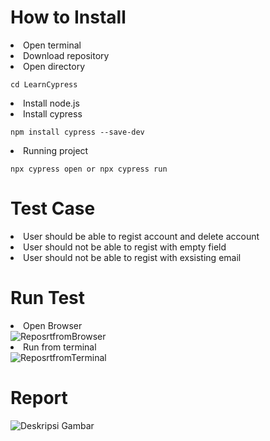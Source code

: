 <h1> How to Install </h1>
<u></u>
<li>Open terminal</li>
<li>Download repository</li>
<li>Open directory <pre><code>cd LearnCypress</code></pre> </li>
<li>Install node.js</li>
<li>Install cypress</li>
   <pre><code>npm install cypress --save-dev</code></pre>
<li>Running project</li>
   <pre><code>npx cypress open or npx cypress run</code></pre>

<h1> Test Case </h1>
<u></u>
<li>User should be able to regist account and delete account</li>
<li>User should not be able to regist with empty field</li>
<li>User should not be able to regist with exsisting email</li>

<h1> Run Test </h1>
<u></u>
<li> Open Browser</li>
<img src="https://drive.google.com/file/d/12foVf2re5mdo3uU95KtZtH4KR0ndBnDw/view?usp=drive_link" alt="ReposrtfromBrowser">


<li>Run from terminal</li>
<img src="https://drive.google.com/file/d/1eVWWZqTV1QMfaEK034wcYQImET-Sw1Ro/view?usp=drive_link" alt="ReposrtfromTerminal">


<h1> Report </h1>
<u></u>
<img src="https://drive.google.com/file/d/1jWa1Zu-W3ISKD36sccE8LkFDrUiTIB4T/view?usp=drive_link" alt="Deskripsi Gambar">





